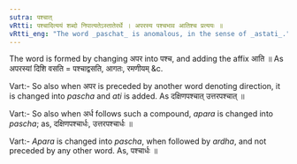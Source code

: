 ```yaml
---
sutra: पश्चात्
vRtti: पश्चादित्ययं शब्दो निपात्यतेऽस्तातेरर्थे । अपरस्य पश्चभाव आतिश्च प्रत्ययः ॥
vRtti_eng: "The word _paschat_ is anomalous, in the sense of _astati_."
---
```

The word is formed by changing अपर into पश्च, and adding the affix आति ॥ As अपरस्यां दिशि वसति = पश्चाद्वसति, आगतः, रमणीयम् &c.

Vart:- So also when अपर is preceded by another word denoting direction, it is changed into _pascha_ and _ati_ is added. As दक्षिणपश्चात् उत्तरपश्चात् ॥

Vart:- So also when अर्ध follows such a compound, _apara_ is changed into _pascha_; as, दक्षिणपश्चार्धः, उत्तरपश्चार्धः ॥

Vart:- _Apara_ is changed into _pascha_, when followed by _ardha_, and not preceded by any other word. As, पश्चार्धः ॥
